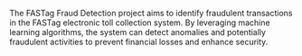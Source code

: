 The FASTag Fraud Detection project aims to identify fraudulent transactions in the FASTag electronic toll collection system. By leveraging machine learning algorithms, the system can detect anomalies and potentially fraudulent activities to prevent financial losses and enhance security.
